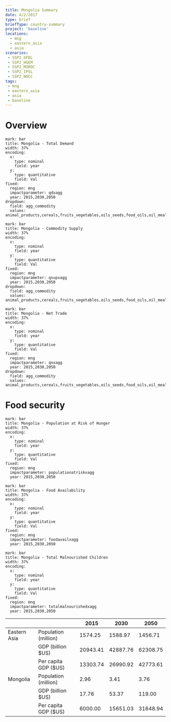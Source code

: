 ```yaml
---
title: Mongolia Summary
date: 4/2/2017
type: brief
briefType: country-summary
project: 'baseline'
locations:
  - mng
  - eastern_asia
  - asia
scenarios:
 - SSP2_GFDL
 - SSP2_HGEM
 - SSP2_MIROC
 - SSP2_IPSL
 - SSP2_NOCC
tags:
 - mng
 - eastern_asia
 - asia
 - baseline
---
```

# Overview 

```chart
mark: bar
title: Mongolia - Total Demand
width: 37%
encoding:
  x:
    type: nominal
    field: year
  y:
    type: quantitative
    field: Val
fixed:
  region: mng
  impactparameter: qdxagg
  year: 2015,2030,2050
dropdown:
  field: agg_commodity
  values: animal_products,cereals,fruits_vegetables,oils_seeds,food_oils,oil_meals,other,pulses,roots_tubers,sugar
```

```chart
mark: bar
title: Mongolia - Commodity Supply
width: 37%
encoding:
  x:
    type: nominal
    field: year
  y:
    type: quantitative
    field: Val
fixed:
  region: mng
  impactparameter: qsupxagg
  year: 2015,2030,2050
dropdown:
  field: agg_commodity
  values: animal_products,cereals,fruits_vegetables,oils_seeds,food_oils,oil_meals,other,pulses,roots_tubers,sugar
```

```chart
mark: bar
title: Mongolia - Net Trade
width: 37%
encoding:
  x:
    type: nominal
    field: year
  y:
    type: quantitative
    field: Val
fixed:
  region: mng
  impactparameter: qnxagg
  year: 2015,2030,2050
dropdown:
  field: agg_commodity
  values: animal_products,cereals,fruits_vegetables,oils_seeds,food_oils,oil_meals,other,pulses,roots_tubers,sugar
```

# Food security

```chart
mark: bar
title: Mongolia - Population at Risk of Hunger
width: 37%
encoding:
  x:
    type: nominal
    field: year
  y:
    type: quantitative
    field: Val
fixed:
  region: mng
  impactparameter: populationatriskxagg
  year: 2015,2030,2050
```

```chart
mark: bar
title: Mongolia - Food Availability
width: 37%
encoding:
  x:
    type: nominal
    field: year
  y:
    type: quantitative
    field: Val
fixed:
  region: mng
  impactparameter: foodavailxagg
  year: 2015,2030,2050
```

```chart
mark: bar
title: Mongolia - Total Malnourished Children
width: 37%
encoding:
  x:
    type: nominal
    field: year
  y:
    type: quantitative
    field: Val
fixed:
  region: mng
  impactparameter: totalmalnourishedxagg
  year: 2015,2030,2050
```

|   |   | 2015 | 2030 | 2050 |
|---|---|---|---|---|
| Eastern Asia | Population (million) | 1574.25 | 1588.97 | 1456.71 |
|  | GDP (billion $US) | 20943.41 | 42887.76 | 62308.75 |
|  | Per capita GDP ($US) | 13303.74 | 26990.92 | 42773.61 |
| Mongolia | Population (million) | 2.96 | 3.41 | 3.76 |
|  | GDP (billion $US) | 17.76 | 53.37 | 119.00 |
|  | Per capita GDP ($US) | 6000.00| 15651.03| 31648.94|